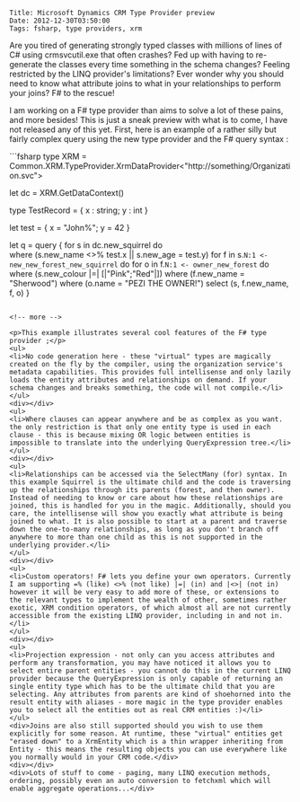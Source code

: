     Title: Microsoft Dynamics CRM Type Provider preview
    Date: 2012-12-30T03:50:00
    Tags: fsharp, type providers, xrm


<p>Are you tired of generating strongly typed classes with millions of lines of C# using crmsvcutil.exe that often crashes? Fed up with having to re-generate the classes every time something in the schema changes? Feeling restricted by the LINQ provider's limitations? Ever wonder why you should need to know what attribute joins to what in your relationships to perform your joins? F# to the rescue!</p>
<p>I am working on a F# type provider than aims to solve a lot of these pains, and more besides! This is just a sneak preview with what is to come, I have not released any of this yet. First, here is an example of a rather silly but fairly complex query using the new type provider and the F# query syntax :</p>
```fsharp
type XRM = Common.XRM.TypeProvider.XrmDataProvider<"http://something/Organization.svc">

let dc = XRM.GetDataContext()

type TestRecord = 
    { x : string; 
      y : int }

let test = { x = "John%"; y = 42 }

let q =
    query { for s in dc.new_squirrel do                            
            where (s.new_name <>% test.x || s.new_age = test.y)
            for f in s.``N:1 <- new_new_forest_new_squirrel`` do
            for o in f.``N:1 <- owner_new_forest`` do
            where (s.new_colour |=| [|"Pink";"Red"|])
            where (f.new_name = "Sherwood")
            where (o.name = "PEZI THE OWNER!")
            select (s, f.new_name, f, o) }
```

<!-- more -->

<p>This example illustrates several cool features of the F# type provider ;</p>
<ul>
<li>No code generation here - these "virtual" types are magically created on the fly by the compiler, using the organization service's metadata capabilities. This provides full intellisense and only lazily loads the entity attributes and relationships on demand. If your schema changes and breaks something, the code will not compile.</li>
</ul>
<div></div>
<ul>
<li>Where clauses can appear anywhere and be as complex as you want. the only restriction is that only one entity type is used in each clause - this is because mixing OR logic between entities is impossible to translate into the underlying QueryExpression tree.</li>
</ul>
<div></div>
<ul>
<li>Relationships can be accessed via the SelectMany (for) syntax. In this example Squirrel is the ultimate child and the code is traversing up the relationships through its parents (forest, and then owner). Instead of needing to know or care about how these relationships are joined, this is handled for you in the magic. Additionally, should you care, the intellisense will show you exactly what attribute is being joined to what. It is also possible to start at a parent and traverse down the one-to-many relationships, as long as you don't branch off anywhere to more than one child as this is not supported in the underlying provider.</li>
</ul>
<div></div>
<ul>
<li>Custom operators! F# lets you define your own operators. Currently I am supporting =% (like) <>% (not like) |=| (in) and |<>| (not in) however it will be very easy to add more of these, or extensions to the relevant types to implement the wealth of other, sometimes rather exotic, XRM condition operators, of which almost all are not currently accessible from the existing LINQ provider, including in and not in.</li>
</ul>
<div></div>
<ul>
<li>Projection expression - not only can you access attributes and perform any transformation, you may have noticed it allows you to select entire parent entities - you cannot do this in the current LINQ provider because the QueryExpression is only capable of returning an single entity type which has to be the ultimate child that you are selecting. Any attributes from parents are kind of shoehorned into the result entity with aliases - more magic in the type provider enables you to select all the entities out as real CRM entities :)</li>
</ul>
<div>Joins are also still supported should you wish to use them explicitly for some reason. At runtime, these "virtual" entities get "erased down" to a XrmEntity which is a thin wrapper inheriting from Entity - this means the resulting objects you can use everywhere like you normally would in your CRM code.</div>
<div></div>
<div>Lots of stuff to come - paging, many LINQ execution methods, ordering, possibly even an auto conversion to fetchxml which will enable aggregate operations...</div>